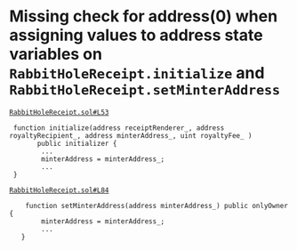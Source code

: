 
# Missing check for address(0) when assigning values to address state variables on `RabbitHoleReceipt.initialize` and `RabbitHoleReceipt.setMinterAddress`

[`RabbitHoleReceipt.sol#L53`](https://github.com/rabbitholegg/quest-protocol/blob/8c4c1f71221570b14a0479c216583342bd652d8d/contracts/RabbitHoleReceipt.sol#L53)

```solidity
 function initialize(address receiptRenderer_, address royaltyRecipient_, address minterAddress_, uint royaltyFee_ )
       public initializer {
        ...
        minterAddress = minterAddress_;
        ...
 }
```

[`RabbitHoleReceipt.sol#L84`](https://github.com/rabbitholegg/quest-protocol/blob/8c4c1f71221570b14a0479c216583342bd652d8d/contracts/RabbitHoleReceipt.sol#L84)

```solidity
    function setMinterAddress(address minterAddress_) public onlyOwner {
        minterAddress = minterAddress_;
        ...
   }
```
